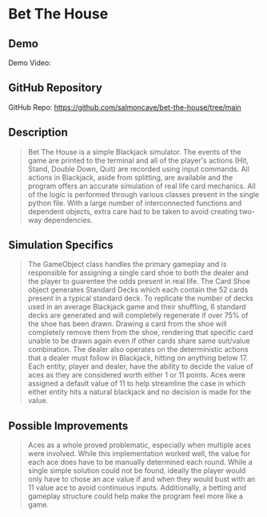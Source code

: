 # Bet The House

## Demo
Demo Video: <URL>

## GitHub Repository
GitHub Repo: <https://github.com/salmoncave/bet-the-house/tree/main>

## Description

> Bet The House is a simple Blackjack simulator. The events of the game are printed to the terminal and all of the player's actions
    (Hit, Stand, Double Down, Quit) are recorded using input commands. All actions in Blackjack, aside from splitting, are available and the program offers an accurate simulation of real life card mechanics. All of the logic is performed through various classes present in the single python file. With a large number of interconnected functions and dependent objects, extra care had to be taken to avoid creating two-way dependencies.
    
## Simulation Specifics

> The GameObject class handles the primary gameplay and is responsible for assigning a single card shoe to both the dealer and the player to guarentee the odds present in real life. The Card Shoe object generates Standard Decks which each contain the 52 cards present in a typical standard deck. To replicate the number of decks used in an average Blackjack game and their shuffling, 6 standard decks are generated and will completely regenerate if over 75% of the shoe has been drawn. Drawing a card from the shoe will completely remove them from the shoe, rendering that specific card unable to be drawn again even if other cards share same suit/value combination. The dealer also operates on the deterministic actions that a dealer must follow in Blackjack, hitting on anything below 17. Each entity, player and dealer, have the ability to decide the value of aces as they are considered worth either 1 or 11 points. Aces were assigned a default value of 11 to help streamline the case in which either entity hits a natural blackjack and no decision is made for the value. 
    
## Possible Improvements

> Aces as a whole proved problematic, especially when multiple aces were involved. While this implementation worked well, the value for each ace does have to be manually determined each round. While a single simple solution could not be found, ideally the player would only have to chose an ace value if and when they would bust with an 11 value ace to avoid continuous inputs. Additionally, a betting and gameplay structure could help make the program feel more like a game.